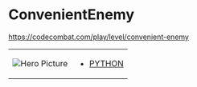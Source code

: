 # ConvenientEnemy 

https://codecombat.com/play/level/convenient-enemy
<table>
<tr>
<td>

![Hero Picture](hero.png?raw=true "Hero Picture")

</td>
<td>
<ul>
<li>

[PYTHON](ConvenientEnemy.py)

</li>
</td>
</tr>
<table>